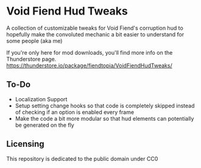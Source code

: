 # Void Fiend Hud Tweaks

A collection of customizable tweaks for Void Fiend's corruption hud to hopefully make the convoluted mechanic a bit easier to understand for some people (aka me)

If you're only here for mod downloads, you'll find more info on the Thunderstore page.<br>
https://thunderstore.io/package/fiendtopia/VoidFiendHudTweaks/

## To-Do

- Localization Support
- Setup setting change hooks so that code is completely skipped instead of checking if an option is enabled every frame
- Make the code a bit more modular so that hud elements can potentially be generated on the fly

## Licensing

This repository is dedicated to the public domain under CC0
